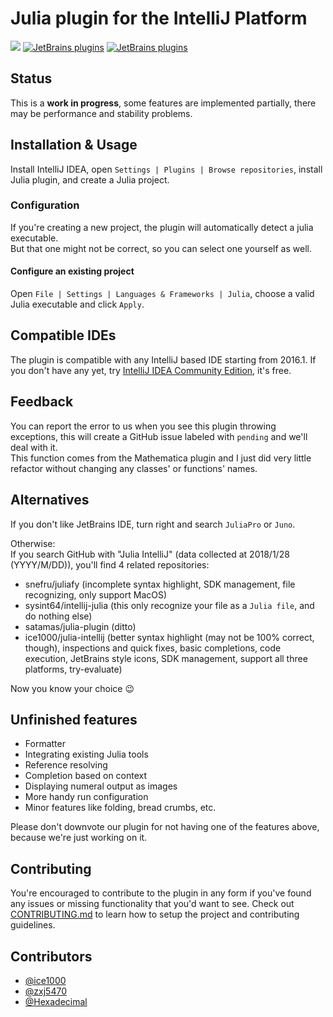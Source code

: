 # Julia plugin for the IntelliJ Platform

[![](https://tinyurl.com/y9e4n2zh)](https://github.com/ice1000/julia-intellij)
[![JetBrains plugins](https://img.shields.io/jetbrains/plugin/v/10413-julia.svg)](https://plugins.jetbrains.com/plugin/10413-julia)
[![JetBrains plugins](https://img.shields.io/jetbrains/plugin/d/10413-julia.svg)](https://plugins.jetbrains.com/plugin/10413-julia)

## Status

This is a **work in progress**, some features are implemented partially, there may be performance and stability problems.

## Installation \& Usage

Install IntelliJ IDEA, open `Settings | Plugins | Browse repositories`,
install Julia plugin, and create a Julia project.

### Configuration

If you're creating a new project, the plugin will automatically detect a julia executable.<br/>
But that one might not be correct, so you can select one yourself as well.

#### Configure an existing project

Open `File | Settings | Languages & Frameworks | Julia`,
choose a valid Julia executable and click `Apply`.

## Compatible IDEs

The plugin is compatible with any IntelliJ based IDE starting from 2016.1.
If you don't have any yet, try [IntelliJ IDEA Community Edition](https://www.jetbrains.com/idea/),
it's free.

## Feedback

You can report the error to us when you see this plugin throwing exceptions, this will create a GitHub issue labeled
with `pending` and we'll deal with it.<br/>
This function comes from the Mathematica plugin and I just did very little refactor without changing any classes' or
functions' names.

## Alternatives

If you don't like JetBrains IDE, turn right and search `JuliaPro` or `Juno`.

Otherwise:<br/>
If you search GitHub with "Julia IntelliJ" (data collected at 2018/1/28 (YYYY/M/DD)),
you'll find 4 related repositories:

+ snefru/juliafy (incomplete syntax highlight, SDK management, file recognizing, only support MacOS)
+ sysint64/intellij-julia (this only recognize your file as a `Julia file`, and do nothing else)
+ satamas/julia-plugin (ditto)
+ ice1000/julia-intellij
 (better syntax highlight (may not be 100% correct, though),
  inspections and quick fixes,
  basic completions,
  code execution,
  JetBrains style icons,
  SDK management,
  support all three platforms,
  try-evaluate)

Now you know your choice :wink:

## Unfinished features

+ Formatter
+ Integrating existing Julia tools
+ Reference resolving
+ Completion based on context
+ Displaying numeral output as images
+ More handy run configuration
+ Minor features like folding, bread crumbs, etc.

Please don't downvote our plugin for not having one of the features above, because we're just working on it.

## Contributing

You're encouraged to contribute to the plugin in any form if you've found any issues or missing functionality that you'd want to see.
Check out [CONTRIBUTING.md](./CONTRIBUTING.md) to learn how to setup the project and contributing guidelines.

## Contributors

+ [@ice1000](https://github.com/ice1000)
+ [@zxj5470](https://github.com/zxj5470)
+ [@Hexadecimal](https://github.com/Hexadecimaaal)
